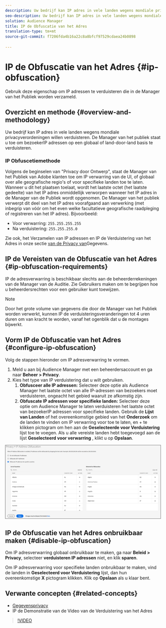 ```yaml
---
description: Uw bedrijf kan IP adres in vele landen wegens mondiale privacyverordeningen willen verduisteren. De Manager van het publiek staat u toe om bezoekerIP adressen op een globaal of land-door-land basis te verduisteren.
seo-description: Uw bedrijf kan IP adres in vele landen wegens mondiale privacyverordeningen willen verduisteren. De Manager van het publiek staat u toe om bezoekerIP adressen op een globaal of land-door-land basis te verduisteren.
solution: Audience Manager
title: IP de Obfuscatie van het Adres
translation-type: tm+mt
source-git-commit: f7206fda4b16a22c8a8bfcf97529cdaea24b0898

---
```



# IP de Obfuscatie van het Adres {#ip-obfuscation}

Gebruik deze eigenschap om IP adressen te verduisteren die in de Manager van het Publiek worden verzameld.

## Overzicht en methode {#overview-and-methodology}

Uw bedrijf kan IP adres in vele landen wegens mondiale privacyverordeningen willen verduisteren. De Manager van het publiek staat u toe om bezoekerIP adressen op een globaal of land-door-land basis te verduisteren.

### IP Obfuscetiemethode

Volgens de beginselen van &quot;Privacy door Ontwerp&quot;, staat de Manager van het Publiek van Adobe klanten toe om IP verwarring van de UI, of globaal over alle geografische regio&#39;s of voor specifieke landen toe te laten. Wanneer u dit het plaatsen toelaat, wordt het laatste octet (het laatste gedeelte) van het IP adres onmiddellijk verworpen wanneer het IP adres in de Manager van de Publiek wordt opgenomen. De Manager van het publiek verwerpt dit deel van het IP adres voorafgaand aan verwerking (met inbegrip van vóór om het even welke facultatieve geografische raadpleging of registreren van het IP adres). Bijvoorbeeld:

* Voor verwarring: `255.255.255.255`
* Na verduistering: `255.255.255.0`

Zie ook, het Verzamelen van IP adressen en IP de Verduistering van het Adres in onze sectie [van de Privacy van](/help/using/overview/data-security-and-privacy/data-privacy.md)Gegevens.

## IP de Vereisten van de Obfuscatie van het Adres {#ip-obfuscation-requirements}

IP de adresverwarring is beschikbaar slechts aan de beheerderrekeningen van de Manager van de Auditie. Zie Gebruikers [](/help/using/features/administration/administration-overview.md#create-users) maken om te begrijpen hoe u beheerdersrechten voor een gebruiker kunt toewijzen.

>[!NOTE]
>
> Door het grote volume van gegevens die door de Manager van het Publiek worden verwerkt, kunnen IP de verduisteringsveranderingen tot 4 uren duren om van kracht te worden, vanaf het ogenblik dat u de montages bijwerkt.

## Vorm IP de Obfuscatie van het Adres {#configure-ip-obfuscation}

Volg de stappen hieronder om IP adresverwarring te vormen.

1. Meld u aan bij Audience Manager met een beheerdersaccount en ga naar **Beheer > Privacy**.
2. Kies het type van IP verduistering dat u wilt gebruiken.
   1. **Obfusceer alle IP adressen:** Selecteer deze optie als Audience Manager het laatste octet van alle IP-adressen van bezoekers moet verduisteren, ongeacht het gebied waaruit ze afkomstig zijn.
   2. **Obfuscate IP adressen voor specifieke landen:** Selecteer deze optie om Audience Manager te laten verduisteren het laatste octet van bezoekerIP adressen voor specifieke landen. Gebruik de **Lijst van Landen** of het overeenkomstige gebied van het **Onderzoek** om de landen te vinden om IP verwarring voor toe te laten, en + te klikken pictogram om hen aan de **Geselecteerde voor Verduistering** lijst toe te voegen. Als u alle vereiste landen hebt toegevoegd aan de lijst **Geselecteerd voor verwarring** , klikt u op **Opslaan**.

![](assets/ip-obfuscation.png)

## IP de Obfuscatie van het Adres onbruikbaar maken {#disable-ip-obfuscation}

Om IP adresverwarring globaal onbruikbaar te maken, ga naar **Beleid > Privacy**, selecteer **verduisteren IP adressen** niet, en klik **sparen**.

Om IP adresverwarring voor specifieke landen onbruikbaar te maken, vind de landen in **Geselecteerd voor Verduistering** lijst, dan hun overeenkomstige **X** pictogram klikken. Klik op **Opslaan** als u klaar bent.

## Verwante concepten {#related-concepts}

* [Gegevensprivacy](/help/using/overview/data-security-and-privacy/data-privacy.md)
* IP de Demonstratie van de Video van de Verduistering van het Adres
>[!VIDEO](https://video.tv.adobe.com/v/27218/)

